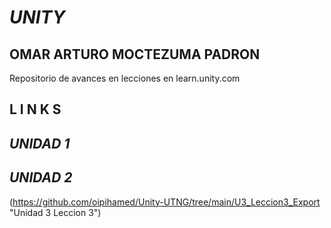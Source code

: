 # *UNITY*
## OMAR ARTURO MOCTEZUMA PADRON
Repositorio de avances en lecciones en learn.unity.com
##
##
## **L I N K S**
## ***UNIDAD 1*** 
## 
## ***UNIDAD 2***
(https://github.com/oipihamed/Unity-UTNG/tree/main/U3_Leccion3_Export "Unidad 3 Leccion 3")
## 
